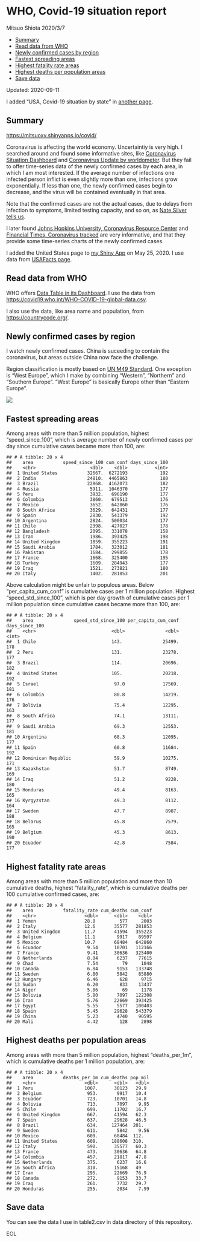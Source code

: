 WHO, Covid-19 situation report
================
Mitsuo Shiota
2020/3/7

  - [Summary](#summary)
  - [Read data from WHO](#read-data-from-who)
  - [Newly confirmed cases by region](#newly-confirmed-cases-by-region)
  - [Fastest spreading areas](#fastest-spreading-areas)
  - [Highest fatality rate areas](#highest-fatality-rate-areas)
  - [Highest deaths per population
    areas](#highest-deaths-per-population-areas)
  - [Save data](#save-data)

Updated: 2020-09-11

I added “USA, Covid-19 situation by state” in [another page](USA.md).

## Summary

<https://mitsuoxv.shinyapps.io/covid/>

Coronavirus is affecting the world economy. Uncertaintiy is very high. I
searched around and found some informative sites, like [Coronavirus
Situation
Dashboard](https://who.maps.arcgis.com/apps/opsdashboard/index.html#/c88e37cfc43b4ed3baf977d77e4a0667)
and [Coronavirus Update by
worldometer](https://www.worldometers.info/coronavirus/). But they fail
to offer time-series data of the newly confirmed cases by each area, in
which I am most interested. If the average number of infections one
infected person inflict is even slightly more than one, infections grow
exponentially. If less than one, the newly confirmed cases begin to
decrease, and the virus will be contained eventually in that area.

Note that the confirmed cases are not the actual cases, due to delays
from infection to symptoms, limited testing capacity, and so on, as
[Nate Silver tells
us](https://fivethirtyeight.com/features/coronavirus-case-counts-are-meaningless/).

I later found [Johns Hopkins University, Coronavirus Resource
Center](https://coronavirus.jhu.edu/) and [Financial Times, Coronavirus
tracked](https://www.ft.com/content/a26fbf7e-48f8-11ea-aeb3-955839e06441)
are very informative, and that they provide some time-series charts of
the newly confirmed cases.

I added the United States page to [my Shiny
App](https://mitsuoxv.shinyapps.io/covid/) on May 25, 2020. I use data
from [USAFacts
page](https://usafacts.org/visualizations/coronavirus-covid-19-spread-map/).

## Read data from WHO

WHO offers [Data Table in its Dashboard](https://covid19.who.int/table).
I use the data from
<https://covid19.who.int/WHO-COVID-19-global-data.csv>.

I also use the data, like area name and population, from
<https://countrycode.org/>.

## Newly confirmed cases by region

I watch newly confirmed cases. China is suceeding to contain the
coronavirus, but areas outside China now face the challenge.

Region classification is mostly based on [UN M49
Standard](https://unstats.un.org/unsd/methodology/m49/). One exception
is “West Europe”, which I make by combining “Western”, “Northern” and
“Southern Europe”. “West Europe” is basically Europe other than
“Eastern Europe”.

![](README_files/figure-gfm/chart-1.png)<!-- -->

## Fastest spreading areas

Among areas with more than 5 million population, highest
“speed\_since\_100”, which is average number of newly confirmed cases
per day since cumulative cases became more than 100, are:

    ## # A tibble: 20 x 4
    ##    area           speed_since_100 cum_conf days_since_100
    ##    <chr>                    <dbl>    <dbl>          <int>
    ##  1 United States           32667.  6272193            192
    ##  2 India                   24810.  4465863            180
    ##  3 Brazil                  22868.  4162073            182
    ##  4 Russia                   5911.  1046370            177
    ##  5 Peru                     3932.   696190            177
    ##  6 Colombia                 3860.   679513            176
    ##  7 Mexico                   3652.   642860            176
    ##  8 South Africa             3629.   642431            177
    ##  9 Spain                    2830.   543379            192
    ## 10 Argentina                2824.   500034            177
    ## 11 Chile                    2398.   427027            178
    ## 12 Bangladesh               2095.   331078            158
    ## 13 Iran                     1986.   393425            198
    ## 14 United Kingdom           1859.   355223            191
    ## 15 Saudi Arabia             1784.   323012            181
    ## 16 Pakistan                 1684.   299855            178
    ## 17 France                   1668.   325400            195
    ## 18 Turkey                   1609.   284943            177
    ## 19 Iraq                     1521.   273821            180
    ## 20 Italy                    1402.   281853            201

Above calculation might be unfair to populous areas. Below
“per\_capita\_cum\_conf” is cumulative cases per 1 million population.
Highest “speed\_std\_since\_100”, which is per day growth of cumulative
cases per 1 million population since cumulative cases became more than
100, are:

    ## # A tibble: 20 x 4
    ##    area               speed_std_since_100 per_capita_cum_conf days_since_100
    ##    <chr>                            <dbl>               <dbl>          <int>
    ##  1 Chile                            143.               25499.            178
    ##  2 Peru                             131.               23278.            177
    ##  3 Brazil                           114.               20696.            182
    ##  4 United States                    105.               20218.            192
    ##  5 Israel                            97.0              17569.            181
    ##  6 Colombia                          80.8              14219.            176
    ##  7 Bolivia                           75.4              12295.            163
    ##  8 South Africa                      74.1              13111.            177
    ##  9 Saudi Arabia                      69.3              12553.            181
    ## 10 Argentina                         68.3              12095.            177
    ## 11 Spain                             60.8              11684.            192
    ## 12 Dominican Republic                59.9              10275.            171
    ## 13 Kazakhstan                        51.7               8749.            169
    ## 14 Iraq                              51.2               9228.            180
    ## 15 Honduras                          49.4               8163.            165
    ## 16 Kyrgyzstan                        49.3               8112.            164
    ## 17 Sweden                            47.7               8987.            188
    ## 18 Belarus                           45.8               7579.            165
    ## 19 Belgium                           45.3               8613.            190
    ## 20 Ecuador                           42.8               7584.            177

## Highest fatality rate areas

Among areas with more than 5 million population and more than 10
cumulative deaths, highest “fatality\_rate”, which is cumulative deaths
per 100 cumulative confirmed cases, are:

    ## # A tibble: 20 x 4
    ##    area           fatality_rate cum_deaths cum_conf
    ##    <chr>                  <dbl>      <dbl>    <dbl>
    ##  1 Yemen                  28.8         577     2003
    ##  2 Italy                  12.6       35577   281853
    ##  3 United Kingdom         11.7       41594   355223
    ##  4 Belgium                11.1        9917    89597
    ##  5 Mexico                 10.7       68484   642860
    ##  6 Ecuador                 9.54      10701   112166
    ##  7 France                  9.41      30636   325400
    ##  8 Netherlands             8.04       6237    77615
    ##  9 Chad                    7.54         79     1048
    ## 10 Canada                  6.84       9153   133748
    ## 11 Sweden                  6.80       5842    85880
    ## 12 Hungary                 6.46        628     9715
    ## 13 Sudan                   6.20        833    13437
    ## 14 Niger                   5.86         69     1178
    ## 15 Bolivia                 5.80       7097   122308
    ## 16 Iran                    5.76      22669   393425
    ## 17 Egypt                   5.55       5577   100403
    ## 18 Spain                   5.45      29628   543379
    ## 19 China                   5.23       4740    90595
    ## 20 Mali                    4.42        128     2898

## Highest deaths per population areas

Among areas with more than 5 million population, highest
“deaths\_per\_1m”, which is cumulative deaths per 1 million
population, are:

    ## # A tibble: 20 x 4
    ##    area           deaths_per_1m cum_deaths pop_mil
    ##    <chr>                  <dbl>      <dbl>   <dbl>
    ##  1 Peru                   1007.      30123   29.9 
    ##  2 Belgium                 953.       9917   10.4 
    ##  3 Ecuador                 723.      10701   14.8 
    ##  4 Bolivia                 713.       7097    9.95
    ##  5 Chile                   699.      11702   16.7 
    ##  6 United Kingdom          667.      41594   62.3 
    ##  7 Spain                   637.      29628   46.5 
    ##  8 Brazil                  634.     127464  201.  
    ##  9 Sweden                  611.       5842    9.56
    ## 10 Mexico                  609.      68484  112.  
    ## 11 United States           608.     188608  310.  
    ## 12 Italy                   590.      35577   60.3 
    ## 13 France                  473.      30636   64.8 
    ## 14 Colombia                457.      21817   47.8 
    ## 15 Netherlands             375.       6237   16.6 
    ## 16 South Africa            310.      15168   49   
    ## 17 Iran                    295.      22669   76.9 
    ## 18 Canada                  272.       9153   33.7 
    ## 19 Iraq                    261.       7732   29.7 
    ## 20 Honduras                255.       2034    7.99

## Save data

You can see the data I use in table2.csv in data directory of this
repository.

EOL
